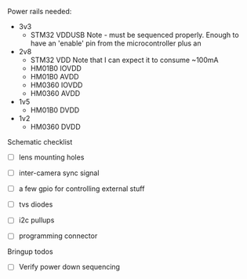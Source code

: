 Power rails needed:
 - 3v3
    - STM32 VDDUSB   Note - must be sequenced properly.
                     Enough to have an 'enable' pin from the microcontroller plus an
 - 2v8
    - STM32 VDD      Note that I can expect it to consume ~100mA
    - HM01B0 IOVDD
    - HM01B0 AVDD
    - HM0360 IOVDD
    - HM0360 AVDD
 - 1v5
    - HM01B0 DVDD
 - 1v2
    - HM0360 DVDD

Schematic checklist
 - [ ] lens mounting holes
 - [ ] inter-camera sync signal
 - [ ] a few gpio for controlling external stuff
 - [ ] tvs diodes
 - [ ] i2c pullups
 - [ ] programming connector


Bringup todos
 - [ ] Verify power down sequencing
